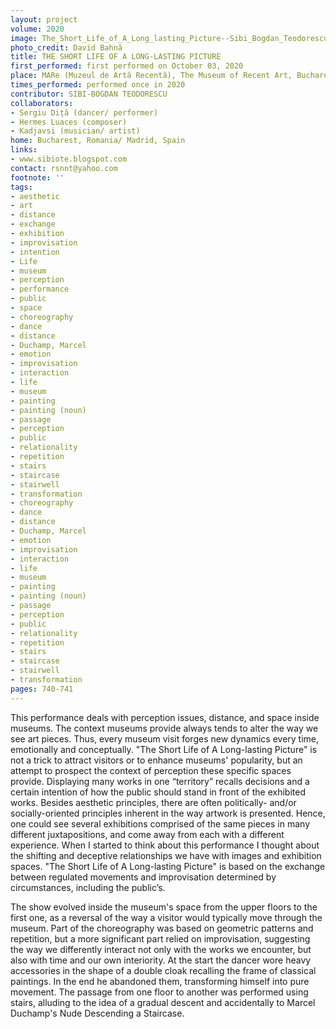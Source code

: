 ```yaml
---
layout: project
volume: 2020
image: The_Short_Life_of_A_Long_lasting_Picture--Sibi_Bogdan_Teodorescu.jpg
photo_credit: David Bahnă
title: THE SHORT LIFE OF A LONG-LASTING PICTURE
first_performed: first performed on October 03, 2020
place: MARe (Muzeul de Artă Recentă), The Museum of Recent Art, Bucharest
times_performed: performed once in 2020
contributor: SIBI-BOGDAN TEODORESCU
collaborators:
- Sergiu Diță (dancer/ performer)
- Hermes Luaces (composer)
- Kadjavsi (musician/ artist)
home: Bucharest, Romania/ Madrid, Spain
links:
- www.sibiote.blogspot.com
contact: rsnnt@yahoo.com
footnote: ''
tags:
- aesthetic
- art
- distance
- exchange
- exhibition
- improvisation
- intention
- Life
- museum
- perception
- performance
- public
- space
- choreography
- dance
- distance
- Duchamp, Marcel
- emotion
- improvisation
- interaction
- life
- museum
- painting
- painting (noun)
- passage
- perception
- public
- relationality
- repetition
- stairs
- staircase
- stairwell
- transformation
- choreography
- dance
- distance
- Duchamp, Marcel
- emotion
- improvisation
- interaction
- life
- museum
- painting
- painting (noun)
- passage
- perception
- public
- relationality
- repetition
- stairs
- staircase
- stairwell
- transformation
pages: 740-741
---
```


This performance deals with perception issues, distance, and space inside museums. The context museums provide always tends to alter the way we see art pieces. Thus, every museum visit forges new dynamics every time, emotionally and conceptually. "The Short Life of A Long-lasting Picture" is not a trick to attract visitors or to enhance museums' popularity, but an attempt to prospect the context of perception these specific spaces provide. Displaying many works in one “territory” recalls decisions and a certain intention of how the public should stand in front of the exhibited works. Besides aesthetic principles, there are often politically- and/or socially-oriented principles inherent in the way artwork is presented. Hence, one could see several exhibitions comprised of the same pieces in many different juxtapositions, and come away from each with a different experience. When I started to think about this performance I thought about the shifting and deceptive relationships we have with images and exhibition spaces. "The Short Life of A Long-lasting Picture" is based on the exchange between regulated movements and improvisation determined by circumstances, including the public’s. 

The show evolved inside the museum's space from the upper floors to the first one, as a reversal of the way a visitor would typically move through the museum. Part of the choreography was based on geometric patterns and repetition, but a more significant part relied on improvisation, suggesting the way we differently interact not only with the works we encounter, but also with time and our own interiority. At the start the dancer wore heavy accessories in the shape of a double cloak recalling the frame of classical paintings. In the end he abandoned them, transforming himself into pure movement. The passage from one floor to another was performed using stairs, alluding to the idea of a gradual descent and accidentally to Marcel Duchamp's <span class="ITALIC">Nude Descending a Staircase</span>.